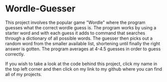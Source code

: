 # Wordle-Guesser
This project involves the popular game "Wordle" where the program guesses what the correct wordle guess is. The program works by using a starter word and with each guess it adds to command that searches through a dictionary of all possible words. The guesser then picks out a random word from the smaller available list, shortening until finally the right answer is gotten. The program averages at 4-4.5 guesses in order to guess correctly.

If you wish to take a look at the code behind this project, click my name in the top left corner and then click on my link to my github where you can find all of my projects.
